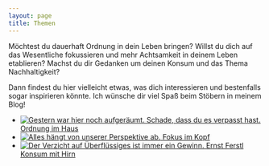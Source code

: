```yaml
---
layout: page
title: Themen
---
```


Möchtest du dauerhaft Ordnung in dein Leben bringen? Willst du dich auf das
Wesentliche fokussieren und mehr Achtsamkeit in deinem Leben etablieren? Machst
du dir Gedanken um deinen Konsum und das Thema Nachhaltigkeit?

Dann findest du hier vielleicht etwas, was dich interessieren und bestenfalls
sogar inspirieren könnte. Ich wünsche dir viel Spaß beim Stöbern in meinem Blog!

<ul class="categories">
<li>
<a href="{{site.baseurl}}/categories/Ordnung.html">
<img src="{{site.baseurl}}/assets/img/categories/Ordnung.jpg" title="Gestern war hier noch aufgeräumt. Schade, dass du es verpasst hast."/>
<span>Ordnung im Haus</span>
</a>
</li>
<li>
<a href="{{site.baseurl}}/categories/Perspektive.html">
<img src="{{site.baseurl}}/assets/img/categories/Perspektive.jpg" title="Alles hängt von unserer Perspektive ab."/>
<span>Fokus im Kopf</span>
</a>
</li>
<li>
<a href="{{site.baseurl}}/categories/Nachhaltigkeit.html">
<img src="{{site.baseurl}}/assets/img/categories/Nachhaltigkeit.jpg" title="Der Verzicht auf Überflüssiges ist immer ein Gewinn. Ernst Ferstl"/>
<span>Konsum mit Hirn</span>
</a>
</li>
</ul>
